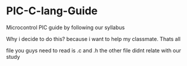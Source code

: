 # PIC-C-lang-Guide
Microcontrol PIC guide by following our syllabus

Why i decide to do this? because i want to help my classmate. Thats all

file you guys need to read is .c and .h
the other file didnt relate with our study
